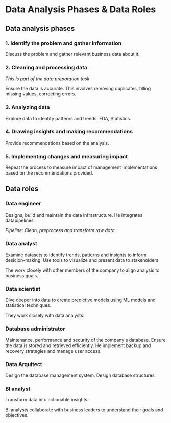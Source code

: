 # Data Analysis Phases & Data Roles

## Data analysis phases
### 1. Identify the problem and gather information
Discuss the problem and gather relevant business data about it.

### 2. Cleaning and processing data
*This is part of the data preparation task*

Ensure the data is accurate. This involves removing duplicates, filling missing values, correcting errors.

### 3. Analyzing data
Explore data to identify patterns and trends. EDA, Statistics.

### 4. Drawing insights and making recommendations
Provide recommendations based on the analysis.

### 5. Implementing changes and measuring impact
Repeat the process to measure impact of management implementations based on the recommendations provided.

## Data roles
### Data engineer
Designs, build and maintain the data infrastructure. He integrates datapipelines

*Pipeline: Clean, preprocess and transform raw data.*

### Data analyst
Examine datasets to identify trends, patterns and insights to inform desicion-making. Use tools to vizualize and present data to stakeholders.

The work closely with other members of the company to align analysis to business goals.

### Data scientist
Dive deeper into data to create predictive models using ML models and statistical techniques. 

They work closely with data analysts.

### Database administrator
Maintenance, performance and security of the company's database. Ensure the data is stored and retrieved efficiently. He implement backup and recovery strategies and manage user access.

### Data Arquitect
Design the database management system. Design database structures. 

### BI analyst
Transform data into actionable insights. 

BI analysts collaborate with business leaders to understand their goals and objectives.

